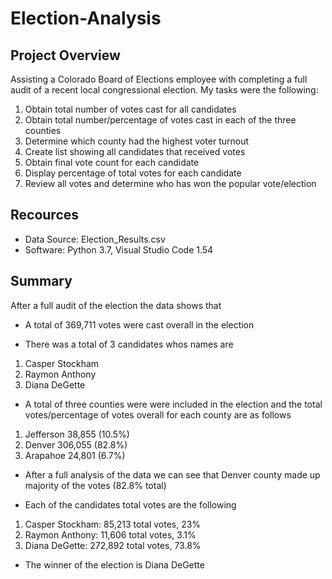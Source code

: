 # Election-Analysis

## Project Overview
  Assisting a Colorado Board of Elections employee with completing a full audit of a recent local congressional election. My tasks were the following:
  1. Obtain total number of votes cast for all candidates
  2. Obtain total number/percentage of votes cast in each of the three counties
  3. Determine which county had the highest voter turnout
  4. Create list showing all candidates that received votes
  5. Obtain final vote count for each candidate
  6. Display percentage of total votes for each candidate
  7. Review all votes and determine who has won the popular vote/election 

## Recources
- Data Source: Election_Results.csv
- Software: Python 3.7, Visual Studio Code 1.54

## Summary

After a full audit of the election the data shows that
- A total of 369,711 votes were cast overall in the election

- There was a total of 3 candidates whos names are
1. Casper Stockham
2. Raymon Anthony 
3. Diana DeGette

- A total of three counties were were included in the election and the total votes/percentage of votes overall for each county are as follows
1. Jefferson 38,855 (10.5%)
2. Denver 306,055 (82.8%)
3. Arapahoe 24,801 (6.7%)

- After a full analysis of the data we can see that Denver county made up majority of the votes (82.8% total)

- Each of the candidates total votes are the following
1. Casper Stockham: 85,213 total votes, 23%
2. Raymon Anthony: 11,606 total votes, 3.1%
3. Diana DeGette: 272,892 total votes, 73.8%

- The winner of the election is Diana DeGette
 
